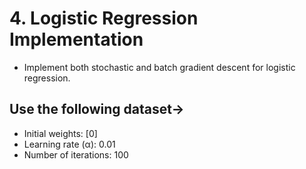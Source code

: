 # 4. Logistic Regression Implementation

- Implement both stochastic and batch gradient descent for logistic regression.

## Use the following dataset->  

- Initial weights: [0]  
- Learning rate (α): 0.01  
- Number of iterations: 100

